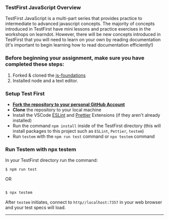 ### TestFirst JavaScript Overview

TestFirst JavaScript is a multi-part series that provides practice to intermediate to advanced javascript concepts. The majority of concepts introduced in TestFirst have mini lessons and practice exercises in the workshops on learndot. However, there will be new concepts introduced in TestFirst that you will need to learn on your own by reading documentation (it's important to begin learning how to read documentation efficiently!)

### Before beginning your assignment, make sure you have completed these steps:

1. Forked & cloned the [js-foundations](https://github.com/TEJ-Fellowship/js-foundations)
2. Installed node and a text editor.

### Setup Test First

- **[Fork the repository to your personal GitHub Account](https://github.com/tech-equity-justice/TestFirst-Part-1/)**
- **Clone** the repository to your local machine
- Install the VSCode [ESLint](https://marketplace.visualstudio.com/items?itemName=dbaeumer.vscode-eslint) and [Prettier](https://marketplace.visualstudio.com/items?itemName=esbenp.prettier-vscode) Extensions (if they aren't already installed)
- Run the command `npm install` inside of the TestFirst directory (this will install packages to this project such as `ESLint`, `Pettier`, `testem`)
- Run `testem` with the `npm run test` command or `npx testem` command

### Run Testem with npx testem

In your TestFirst directory run the command:

```sh
$ npm run test
```

OR

```sh

$ npx testem

```

After `testem` initiates, connect to `http//localhost:7357` in your web browser and your test specs will load.

<hr>
<br>
